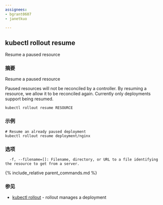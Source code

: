 ```yaml
---
assignees:
- bgrant0607
- janetkuo

---
```


## kubectl rollout resume

Resume a paused resource

### 摘要


Resume a paused resource

Paused resources will not be reconciled by a controller. By resuming a
resource, we allow it to be reconciled again.
Currently only deployments support being resumed.

```
kubectl rollout resume RESOURCE
```

### 示例

```
# Resume an already paused deployment
kubectl rollout resume deployment/nginx
```

### 选项

```
  -f, --filename=[]: Filename, directory, or URL to a file identifying the resource to get from a server.
```

{% include_relative parent_commands.md %}

### 参见

* [kubectl rollout](/docs/user-guide/kubectl/kubectl_rollout/)	 - rollout manages a deployment


